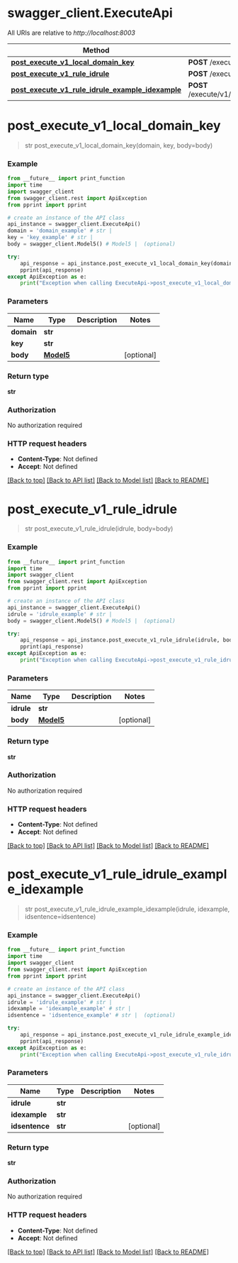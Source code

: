 # swagger_client.ExecuteApi

All URIs are relative to *http://localhost:8003*

Method | HTTP request | Description
------------- | ------------- | -------------
[**post_execute_v1_local_domain_key**](ExecuteApi.md#post_execute_v1_local_domain_key) | **POST** /execute/v1/local/{domain}/{key} | 
[**post_execute_v1_rule_idrule**](ExecuteApi.md#post_execute_v1_rule_idrule) | **POST** /execute/v1/rule/{idrule} | 
[**post_execute_v1_rule_idrule_example_idexample**](ExecuteApi.md#post_execute_v1_rule_idrule_example_idexample) | **POST** /execute/v1/rule/{idrule}/example/{idexample} | 


# **post_execute_v1_local_domain_key**
> str post_execute_v1_local_domain_key(domain, key, body=body)



### Example
```python
from __future__ import print_function
import time
import swagger_client
from swagger_client.rest import ApiException
from pprint import pprint

# create an instance of the API class
api_instance = swagger_client.ExecuteApi()
domain = 'domain_example' # str | 
key = 'key_example' # str | 
body = swagger_client.Model5() # Model5 |  (optional)

try:
    api_response = api_instance.post_execute_v1_local_domain_key(domain, key, body=body)
    pprint(api_response)
except ApiException as e:
    print("Exception when calling ExecuteApi->post_execute_v1_local_domain_key: %s\n" % e)
```

### Parameters

Name | Type | Description  | Notes
------------- | ------------- | ------------- | -------------
 **domain** | **str**|  | 
 **key** | **str**|  | 
 **body** | [**Model5**](Model5.md)|  | [optional] 

### Return type

**str**

### Authorization

No authorization required

### HTTP request headers

 - **Content-Type**: Not defined
 - **Accept**: Not defined

[[Back to top]](#) [[Back to API list]](../README.md#documentation-for-api-endpoints) [[Back to Model list]](../README.md#documentation-for-models) [[Back to README]](../README.md)

# **post_execute_v1_rule_idrule**
> str post_execute_v1_rule_idrule(idrule, body=body)



### Example
```python
from __future__ import print_function
import time
import swagger_client
from swagger_client.rest import ApiException
from pprint import pprint

# create an instance of the API class
api_instance = swagger_client.ExecuteApi()
idrule = 'idrule_example' # str | 
body = swagger_client.Model5() # Model5 |  (optional)

try:
    api_response = api_instance.post_execute_v1_rule_idrule(idrule, body=body)
    pprint(api_response)
except ApiException as e:
    print("Exception when calling ExecuteApi->post_execute_v1_rule_idrule: %s\n" % e)
```

### Parameters

Name | Type | Description  | Notes
------------- | ------------- | ------------- | -------------
 **idrule** | **str**|  | 
 **body** | [**Model5**](Model5.md)|  | [optional] 

### Return type

**str**

### Authorization

No authorization required

### HTTP request headers

 - **Content-Type**: Not defined
 - **Accept**: Not defined

[[Back to top]](#) [[Back to API list]](../README.md#documentation-for-api-endpoints) [[Back to Model list]](../README.md#documentation-for-models) [[Back to README]](../README.md)

# **post_execute_v1_rule_idrule_example_idexample**
> str post_execute_v1_rule_idrule_example_idexample(idrule, idexample, idsentence=idsentence)



### Example
```python
from __future__ import print_function
import time
import swagger_client
from swagger_client.rest import ApiException
from pprint import pprint

# create an instance of the API class
api_instance = swagger_client.ExecuteApi()
idrule = 'idrule_example' # str | 
idexample = 'idexample_example' # str | 
idsentence = 'idsentence_example' # str |  (optional)

try:
    api_response = api_instance.post_execute_v1_rule_idrule_example_idexample(idrule, idexample, idsentence=idsentence)
    pprint(api_response)
except ApiException as e:
    print("Exception when calling ExecuteApi->post_execute_v1_rule_idrule_example_idexample: %s\n" % e)
```

### Parameters

Name | Type | Description  | Notes
------------- | ------------- | ------------- | -------------
 **idrule** | **str**|  | 
 **idexample** | **str**|  | 
 **idsentence** | **str**|  | [optional] 

### Return type

**str**

### Authorization

No authorization required

### HTTP request headers

 - **Content-Type**: Not defined
 - **Accept**: Not defined

[[Back to top]](#) [[Back to API list]](../README.md#documentation-for-api-endpoints) [[Back to Model list]](../README.md#documentation-for-models) [[Back to README]](../README.md)

